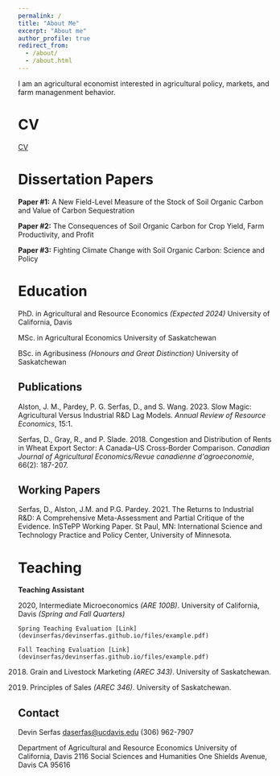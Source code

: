 ```yaml
---
permalink: /
title: "About Me"
excerpt: "About me"
author_profile: true
redirect_from: 
  - /about/
  - /about.html
---
```


I am an agricultural economist interested in agricultural policy, markets, and farm managenment behavior.

CV
======
[CV](devinserfas/devinserfas.github.io/files/example.pdf)


Dissertation Papers
======
**Paper #1:** A New Field-Level Measure of the Stock of Soil Organic Carbon and Value of Carbon Sequestration

**Paper #2:** The Consequences of Soil Organic Carbon for Crop Yield, Farm Productivity, and Profit

**Paper #3:**  Fighting Climate Change with Soil Organic Carbon: Science and Policy

Education
======
PhD. in Agricultural and Resource Economics *(Expected 2024)*
University of California, Davis

MSc. in Agricultural Economics 
University of Saskatchewan

BSc. in Agribusiness *(Honours and Great Distinction)*
University of Saskatchewan

Publications
------
Alston, J. M., Pardey, P. G. Serfas, D., and S. Wang. 2023. Slow Magic: Agricultural Versus Industrial R&D Lag Models. *Annual Review of Resource Economics*, 15:1.

Serfas, D., Gray, R., and P. Slade. 2018. Congestion and Distribution of Rents in Wheat Export Sector: A Canada–US Cross‐Border Comparison. *Canadian Journal of Agricultural Economics/Revue canadienne d'agroeconomie*, 66(2): 187-207.

Working Papers
------

Serfas, D., Alston, J.M. and P.G. Pardey. 2021. The Returns to Industrial R&D: A Comprehensive Meta-Assessment and Partial Critique of the Evidence. InSTePP Working Paper. St Paul, MN: International Science and Technology Practice and Policy Center, University of Minnesota.

Teaching
======
**Teaching Assistant**

2020, Intermediate Microeconomics *(ARE 100B)*. University of California, Davis *(Spring and Fall Quarters)*

    Spring Teaching Evaluation [Link](devinserfas/devinserfas.github.io/files/example.pdf)

    Fall Teaching Evaluation [Link](devinserfas/devinserfas.github.io/files/example.pdf)

2018. Grain and Livestock Marketing *(AREC 343)*. University of Saskatchewan.

2017. Principles of Sales *(AREC 346)*. University of Saskatchewan.

Contact
------
Devin Serfas
daserfas@ucdavis.edu
(306) 962-7907

Department of Agricultural and Resource Economics
University of California, Davis
2116 Social Sciences and Humanities
One Shields Avenue, Davis
CA 95616

